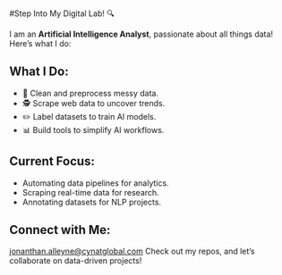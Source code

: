 #Step Into My Digital Lab! 🔍

I am an **Artificial Intelligence Analyst**, passionate about all things data! Here’s what I do:

## What I Do:
- 🔄 Clean and preprocess messy data.
- 🕵️ Scrape web data to uncover trends.
- ✏️ Label datasets to train AI models.
- 📊 Build tools to simplify AI workflows.

## Current Focus:
- Automating data pipelines for analytics.
- Scraping real-time data for research.
- Annotating datasets for NLP projects.

## Connect with Me:
jonanthan.alleyne@cynatglobal.com
Check out my repos, and let’s collaborate on data-driven projects!

<!--
**JANovember/JANovember** is a ✨ _special_ ✨ repository because its `README.md` (this file) appears on your GitHub profile.

Here are some ideas to get you started:

- 🔭 I’m currently working on ...
- 🌱 I’m currently learning ...
- 👯 I’m looking to collaborate on ...
- 🤔 I’m looking for help with ...
- 💬 Ask me about ...
- 📫 How to reach me: ...
- 😄 Pronouns: ...
- ⚡ Fun fact: ...
-->
